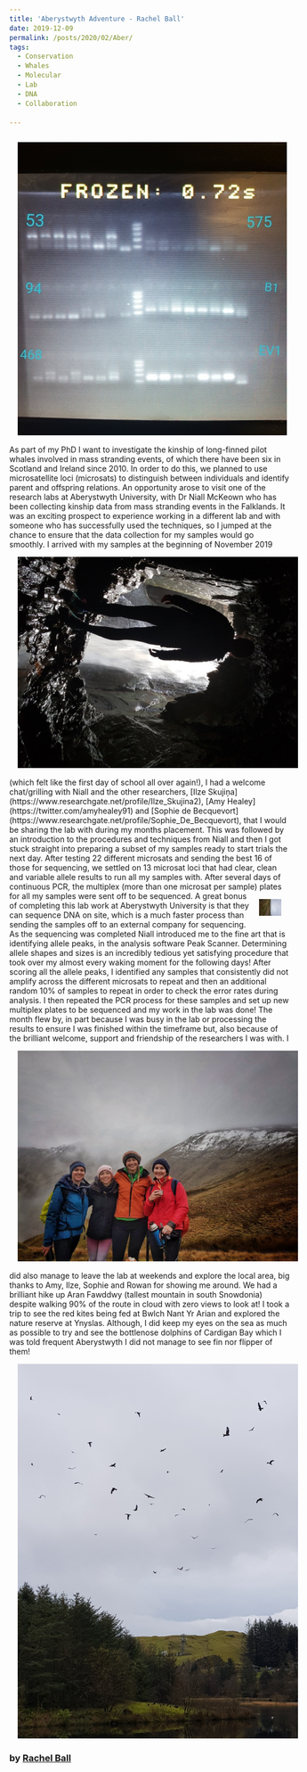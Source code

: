 ```yaml
---
title: 'Aberystwyth Adventure - Rachel Ball'
date: 2019-12-09
permalink: /posts/2020/02/Aber/
tags:
  - Conservation
  - Whales
  - Molecular
  - Lab
  - DNA
  - Collaboration

---
```


<p style = "float: right;"><img src="images/Microsat_Loci.jpg" alt="Microsat Loci" hspace = "15"></p>
As part of my PhD I want to investigate the kinship of long-finned pilot whales involved in mass stranding events, of which there have been six in Scotland and Ireland since 2010. In order to do this, we planned to use microsatellite loci (microsats) to distinguish between individuals and identify parent and offspring relations. An opportunity arose to visit one of the research labs at Aberystwyth University, with Dr Niall McKeown who has been collecting kinship data from mass stranding events in the Falklands. It was an exciting prospect to experience working in a different lab and with someone who has successfully used the techniques, so I jumped at the chance to ensure that the data collection for my samples would go smoothly. 

<p style = "float: left;"><img src="../images/Me_in_a_Cave_with_a_Waterfall.jpg" alt="Rachel in a cave" hspace = "15"></p>
I arrived with my samples at the beginning of November 2019 (which felt like the first day of school all over again!), I had a welcome chat/grilling with Niall and the other researchers, [Ilze Skujiņa](https://www.researchgate.net/profile/Ilze_Skujina2), [Amy Healey](https://twitter.com/amyhealey91) and [Sophie de Becquevort](https://www.researchgate.net/profile/Sophie_De_Becquevort), that I would be sharing the lab with during my months placement. This was followed by an introduction to the procedures and techniques from Niall and then I got stuck straight into preparing a subset of my samples ready to start trials the next day. After testing 22 different microsats and sending the best 16 of those for sequencing, we settled on 13 microsat loci that had clear, clean and variable allele results to run all my samples with. After several days of continuous PCR, the multiplex (more than one microsat per sample) plates for all my samples were sent off to be sequenced. 

<p style = "float: right;"><img src="../images/Ynyslas.jpg" alt="Ynyslas" hspace = "15"></p>
A great bonus of completing this lab work at Aberystwyth University is that they can sequence DNA on site, which is a much faster process than sending the samples off to an external company for sequencing. As the sequencing was completed Niall introduced me to the fine art that is identifying allele peaks, in the analysis software Peak Scanner. Determining allele shapes and sizes is an incredibly tedious yet satisfying procedure that took over my almost every waking moment for the following days! After scoring all the allele peaks, I identified any samples that consistently did not amplify across the different microsats to repeat and then an additional random 10% of samples to repeat in order to check the error rates during analysis. I then repeated the PCR process for these samples and set up new multiplex plates to be sequenced and my work in the lab was done! The month flew by, in part because I was busy in the lab or processing the results to ensure I was finished within the timeframe but, also because of the brilliant welcome, support and friendship of the researchers I was with. 

<p style = "float: left;"><img src="../images/Aran_Fawddwy_in_the_Cloud.jpg" alt="Aran Fawddwy in the cloud" hspace = "15"></p>
I did also manage to leave the lab at weekends and explore the local area, big thanks to Amy, Ilze, Sophie and Rowan for showing me around. We had a brilliant hike up Aran Fawddwy (tallest mountain in south Snowdonia) despite walking 90% of the route in cloud with zero views to look at! I took a trip to see the red kites being fed at Bwlch Nant Yr Arian and explored the nature reserve at Ynyslas. Although, I did keep my eyes on the sea as much as possible to try and see the bottlenose dolphins of Cardigan Bay which I was told frequent Aberystwyth I did not manage to see fin nor flipper of them!
<p><img src="../images/Red_Kites.jpg" alt="Red Kites" hspace = "15"></p>

### by [Rachel Ball](https://chesterconsbio.github.io/_pages/rball.html)
